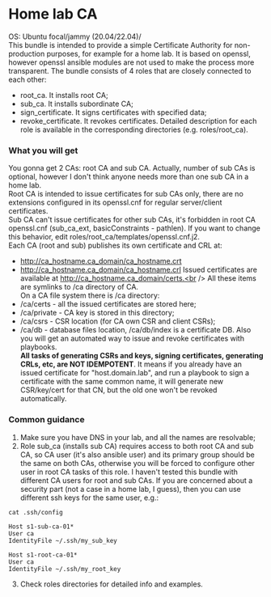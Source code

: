 # Home lab CA
OS: Ubuntu focal/jammy (20.04/22.04)/<br />
This bundle is intended to provide a simple Certificate Authority for non-production purposes, for example for a home lab. It is based on openssl, however openssl ansible modules are not used to make the process more transparent. The bundle consists of 4 roles that are closely connected to each other:
- root_ca. It installs root CA;
- sub_ca. It installs subordinate CA;
- sign_certificate. It signs certificates with specified data;
- revoke_certificate. It revokes certificates.
Detailed description for each role is available in the corresponding directories (e.g. roles/root_ca).<br />
### What you will get
You gonna get 2 CAs: root CA and sub CA. Actually, number of sub CAs is optional, however I don't think anyone needs more than one sub CA in a home lab.<br />
Root CA is intended to issue certificates for sub CAs only, there are no extensions configured in its openssl.cnf for regular server/client certificates.<br />
Sub CA can't issue certificates for other sub CAs, it's forbidden in root CA openssl.cnf (sub_ca_ext, basicConstraints - pathlen). If you want to change this behavior, edit roles/root_ca/templates/openssl.cnf.j2.<br />
Each CA (root and sub) publishes its own certificate and CRL at:
- http://ca_hostname.ca_domain/ca_hostname.crt
- http://ca_hostname.ca_domain/ca_hostname.crl
Issued certificates are available at http://ca_hostname.ca_domain/certs.<br />
All these items are symlinks to /ca directory of CA.</br>
On a CA file system there is /ca directory:
- /ca/certs - all the issued certificates are stored here;
- /ca/private - CA key is stored in this directory;
- /ca/csrs - CSR location (for CA own CSR and client CSRs);
- /ca/db - database files location, /ca/db/index is a certificate DB.
Also you will get an automated way to issue and revoke certificates with playbooks.<br />
**All tasks of generating CSRs and keys, signing certificates, generating CRLs, etc, are NOT IDEMPOTENT**. It means if you already have an issued certificate for "host.domain.lab", and run a playbook to sign a certificate with the same common name, it will generate new CSR/key/cert for that CN, but the old one won't be revoked automatically.
### Common guidance
1. Make sure you have DNS in your lab, and all the names are resolvable;
2. Role sub_ca (installs sub CA) requires access to both root CA and sub CA, so CA user (it's also ansible user) and its primary group should be the same on both CAs, otherwise you will be forced to configure other user in root CA tasks of this role. I haven't tested this bundle with different CA users for root and sub CAs. If you are concerned about a security part (not a case in a home lab, I guess), then you can use different ssh keys for the same user, e.g.:
```
cat .ssh/config 

Host s1-sub-ca-01*
User ca
IdentityFile ~/.ssh/my_sub_key

Host s1-root-ca-01*
User ca
IdentityFile ~/.ssh/my_root_key
```
3. Check roles directories for detailed info and examples.